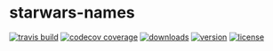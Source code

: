 # starwars-names
[![travis build](https://img.shields.io/travis/dwicao/starwars-names.svg)](https://travis-ci.org/dwicao/starwars-names)
[![codecov coverage](https://img.shields.io/codecov/c/github/dwicao/starwars-names.svg)](https://codecov.io/gh/dwicao/starwars-names)
[![downloads](https://img.shields.io/npm/dt/randomize-starwars-names.svg)](https://www.npmjs.com/package/randomize-starwars-names)
[![version](https://img.shields.io/npm/v/@cycle/core.svg)](https://www.npmjs.com/package/randomize-starwars-names)
[![license](https://img.shields.io/npm/l/randomize-starwars-names.svg)](https://www.npmjs.com/package/randomize-starwars-names)

